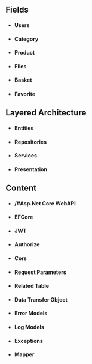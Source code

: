 ## Fields
- #### Users
- #### Category
- #### Product
- #### Files
- #### Basket
- #### Favorite

## Layered Architecture 
- #### Entities 
- #### Repositories 
- #### Services 
- #### Presentation 

## Content
- #### /#Asp.Net Core WebAPI 
- #### EFCore 
- #### JWT 
- #### Authorize 
- #### Cors 
- #### Request Parameters 
- #### Related Table 
- #### Data Transfer Object
- #### Error Models 
- #### Log Models 
- #### Exceptions 
- #### Mapper 